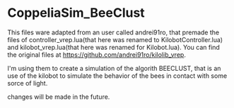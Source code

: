 # CoppeliaSim_BeeClust

This files ware adapted from an user called andrei91ro, that premade the files of controller_vrep.lua(that here was renamed to KilobotController.lua)
and kilobot_vrep.lua(that here was renamed for Kilobot.lua). You can find the original files at https://github.com/andrei91ro/kilolib_vrep.

I'm using them to create a simulation of the algorith BEECLUST, that is an use of the kilobot to simulate the behavior of the bees in contact with some
sorce of light.

changes will be made in the future.
